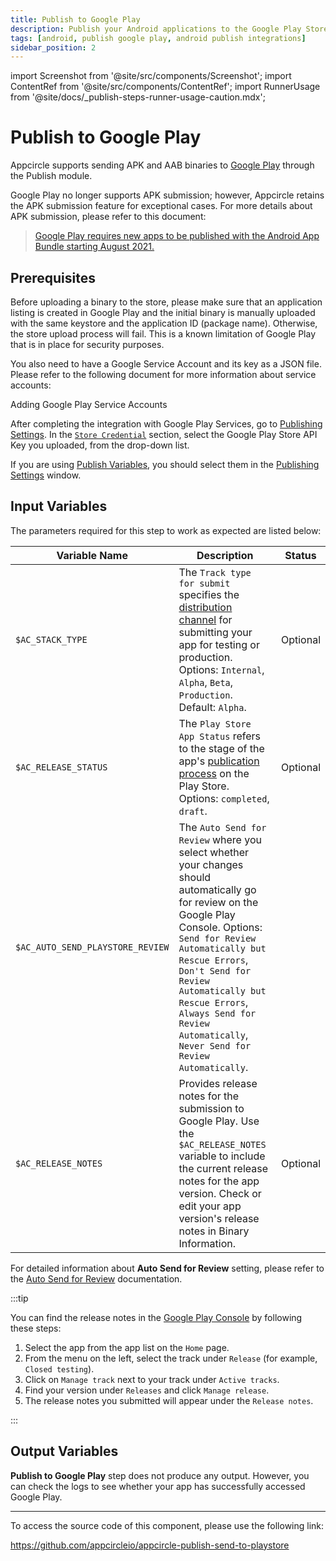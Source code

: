 ```yaml
---
title: Publish to Google Play
description: Publish your Android applications to the Google Play Store with Appcircle's Publish module.
tags: [android, publish google play, android publish integrations]
sidebar_position: 2
---
```


import Screenshot from '@site/src/components/Screenshot';
import ContentRef from '@site/src/components/ContentRef';
import RunnerUsage from '@site/docs/\_publish-steps-runner-usage-caution.mdx';

# Publish to Google Play

Appcircle supports sending APK and AAB binaries to [Google Play](https://play.google.com) through the Publish module.

Google Play no longer supports APK submission; however, Appcircle retains the APK submission feature for exceptional cases. For more details about APK submission, please refer to this document:
> [Google Play requires new apps to be published with the Android App Bundle starting August 2021.](https://android-developers.googleblog.com/2021/06/the-future-of-android-app-bundles-is.html)

<RunnerUsage />

## Prerequisites

Before uploading a binary to the store, please make sure that an application listing is created in Google Play and the initial binary is manually uploaded with the same keystore and the application ID (package name). Otherwise, the store upload process will fail. This is a known limitation of Google Play that is in place for security purposes.

You also need to have a Google Service Account and its key as a JSON file. Please refer to the following document for more information about service accounts:

<ContentRef url="/account-and-organization/my-organization/security/credentials/adding-google-play-service-account">
  Adding Google Play Service Accounts
</ContentRef>

After completing the integration with Google Play Services, go to [Publishing Settings](/publish-module/publish-settings). In the [`Store Credential`](/publish-module/publish-settings#store-credentials) section, select the Google Play Store API Key you uploaded, from the drop-down list.

If you are using [Publish Variables](/publish-module/publish-settings#publish-variables), you should select them in the [Publishing Settings](/publish-module/publish-settings) window.

## Input Variables

The parameters required for this step to work as expected are listed below:

<Screenshot url='https://cdn.appcircle.io/docs/assets/BE5649-info3.png'/>

| Variable Name        | Description                                                                                                      | Status    |
| -------------------- | ---------------------------------------------------------------------------------------------------------------- | --------- |
| `$AC_STACK_TYPE`     | The `Track type for submit` specifies the [distribution channel](https://developers.google.com/android-publisher/tracks) for submitting your app for testing or production. Options: `Internal`, `Alpha`, `Beta`, `Production`. Default: `Alpha`. | Optional |
| `$AC_RELEASE_STATUS` | The `Play Store App Status` refers to the stage of the app's [publication process](https://support.google.com/googleplay/android-developer/answer/9859751?hl=en#zippy=%2Capp-status) on the Play Store. Options: `completed`, `draft`. | Optional  |
| `$AC_AUTO_SEND_PLAYSTORE_REVIEW` | The `Auto Send for Review` where you select whether your changes should automatically go for review on the Google Play Console. Options: `Send for Review Automatically but Rescue Errors`, `Don't Send for Review Automatically but Rescue Errors`, `Always Send for Review Automatically`, `Never Send for Review Automatically`.
| `$AC_RELEASE_NOTES`  | Provides release notes for the submission to Google Play. Use the `$AC_RELEASE_NOTES` variable to include the current release notes for the app version. Check or edit your app version's release notes in Binary Information. | Optional  |

For detailed information about **Auto Send for Review** setting, please refer to the [Auto Send for Review](/publish-module/publish-information/google-play-information#auto-send-for-review) documentation.

:::tip

You can find the release notes in the [Google Play Console](https://play.google.com/console) by following these steps:

1. Select the app from the app list on the `Home` page.
2. From the menu on the left, select the track under `Release` (for example, `Closed testing`).
3. Click on `Manage track` next to your track under `Active tracks`.
4. Find your version under `Releases` and click `Manage release`.
5. The release notes you submitted will appear under the `Release notes`.

<Screenshot url='https://cdn.appcircle.io/docs/assets/android-publishflow-publish-google-play-2.png'/>

:::

## Output Variables

**Publish to Google Play** step does not produce any output. However, you can check the logs to see whether your app has successfully accessed Google Play.

<Screenshot url='https://cdn.appcircle.io/docs/assets/android-publishflow-publish-google-play-3.png'/>

---

To access the source code of this component, please use the following link:

https://github.com/appcircleio/appcircle-publish-send-to-playstore